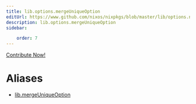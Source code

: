 ```yaml
---
title: lib.options.mergeUniqueOption
editUrl: https://www.github.com/nixos/nixpkgs/blob/master/lib/options.nix#L247C23
description: lib.options.mergeUniqueOption
sidebar:

    order: 7
---
```


<a href="https://www.github.com/nixos/nixpkgs/blob/master/lib/options.nix#L247C23">Contribute Now!</a>


# Aliases

- [lib.mergeUniqueOption](/reference/libmergeUniqueOption)


